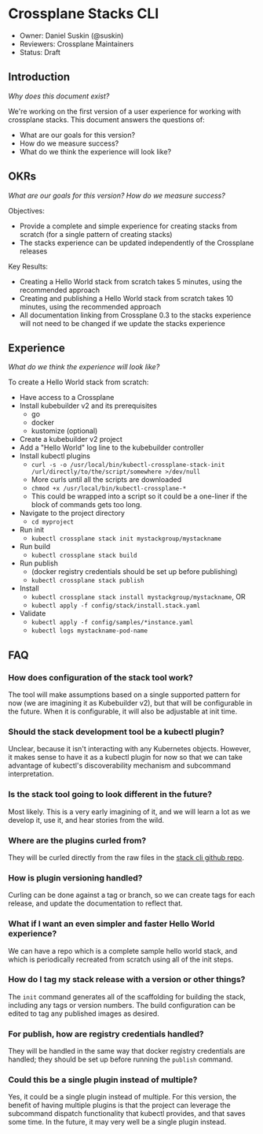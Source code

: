 # Crossplane Stacks CLI
* Owner: Daniel Suskin (@suskin)
* Reviewers: Crossplane Maintainers
* Status: Draft

## Introduction
*Why does this document exist?*

We're working on the first version of a user experience for working with
crossplane stacks. This document answers the questions of:
* What are our goals for this version?
* How do we measure success?
* What do we think the experience will look like?

## OKRs
*What are our goals for this version? How do we measure success?*

Objectives:
* Provide a complete and simple experience for creating stacks from scratch (for a single pattern of creating stacks)
* The stacks experience can be updated independently of the Crossplane releases

Key Results:
* Creating a Hello World stack from scratch takes 5 minutes, using the recommended approach
* Creating and publishing a Hello World stack from scratch takes 10 minutes, using the recommended approach
* All documentation linking from Crossplane 0.3 to the stacks experience will not need to be changed if we update the stacks experience

## Experience
*What do we think the experience will look like?*

To create a Hello World stack from scratch:
* Have access to a Crossplane
* Install kubebuilder v2 and its prerequisites
  - go
  - docker
  - kustomize (optional)
* Create a kubebuilder v2 project
* Add a "Hello World" log line to the kubebuilder controller
* Install kubectl plugins
  - `curl -s -o /usr/local/bin/kubectl-crossplane-stack-init /url/directly/to/the/script/somewhere >/dev/null`
  - More curls until all the scripts are downloaded
  - `chmod +x /usr/local/bin/kubectl-crossplane-*`
  - This could be wrapped into a script so it could be a one-liner if
    the block of commands gets too long.
* Navigate to the project directory
  - `cd myproject`
* Run init
  - `kubectl crossplane stack init mystackgroup/mystackname`
* Run build
  - `kubectl crossplane stack build`
* Run publish
  - (docker registry credentials should be set up before publishing)
  - `kubectl crossplane stack publish`
* Install
  - `kubectl crossplane stack install mystackgroup/mystackname`, OR
  - `kubectl apply -f config/stack/install.stack.yaml`
* Validate
  - `kubectl apply -f config/samples/*instance.yaml`
  - `kubectl logs mystackname-pod-name`

## FAQ
### How does configuration of the stack tool work?
The tool will make assumptions based on a single supported pattern for
now (we are imagining it as Kubebuilder v2), but that will be
configurable in the future. When it is configurable, it will also be
adjustable at init time.

### Should the stack development tool be a kubectl plugin?
Unclear, because it isn't interacting with any Kubernetes objects.
However, it makes sense to have it as a kubectl plugin for now so that
we can take advantage of kubectl's discoverability mechanism and
subcommand interpretation.

### Is the stack tool going to look different in the future?
Most likely. This is a very early imagining of it, and we will learn a
lot as we develop it, use it, and hear stories from the wild.

### Where are the plugins curled from?
They will be curled directly from the raw files in the [stack cli github
repo][stack cli github].

### How is plugin versioning handled?
Curling can be done against a tag or branch, so we can create tags for
each release, and update the documentation to reflect that.

### What if I want an even simpler and faster Hello World experience?
We can have a repo which is a complete sample hello world stack, and
which is periodically recreated from scratch using all of the init
steps.

### How do I tag my stack release with a version or other things?
The `init` command generates all of the scaffolding for building the
stack, including any tags or version numbers. The build configuration
can be edited to tag any published images as desired.

### For publish, how are registry credentials handled?
They will be handled in the same way that docker registry credentials
are handled; they should be set up before running the `publish` command.

### Could this be a single plugin instead of multiple?
Yes, it could be a single plugin instead of multiple. For this version,
the benefit of having multiple plugins is that the project can leverage
the subcommand dispatch functionality that kubectl provides, and that
saves some time. In the future, it may very well be a single plugin
instead.

[stack cli github]: https://github.com/crossplaneio/crossplane-cli
